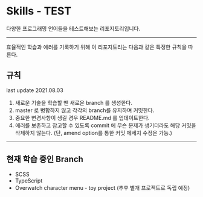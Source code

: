 # Skills - TEST

다양한 프로그래밍 언어들을 테스트해보는 리포지토리입니다.

---

효율적인 학습과 에러를 기록하기 위해 이 리포지토리는 다음과 같은 특정한 규칙을 따른다.

## 규칙

last update 2021.08.03

1. 새로운 기술을 학습할 땐 새로운 branch 를 생성한다.
2. master 로 병합하지 않고 각각의 branch를 유지하며 커밋한다.
3. 중요한 변경사항이 생길 경우 README.md 를 업데이트한다.
4. 에러를 보존하고 참고할 수 있도록 commit 에 무슨 문제가 생기더라도 해당 커밋을 삭제하지 않는다. (단, amend option를 통한 커밋 메세지 수정은 가능.)

---

## 현재 학습 중인 Branch

- SCSS
- TypeScript
- Overwatch character menu - toy project (추후 별개 프로젝트로 독립 예정)
